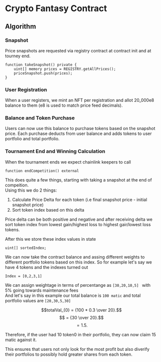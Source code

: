 # Crypto Fantasy Contract

## Algorithm

### Snapshot

Price snapshots are requested via registry contract at contract init and at tourney end.

```
function takeSnapshot() private {
    uint[] memory prices = REGISTRY.getAllPrices();
    priceSnapshot.push(prices);
}
```

### User Registration

When a user registers, we mint an NFT per registration and allot 20_000e8 balance to them (e8 is used to match price feed decimals).

### Balance and Token Purchase

Users can now use this balance to purchase tokens based on the snapshot price. Each purchase deducts from user balance and adds tokens to user portfolio and total portfolio.

### Tournament End and Winning Calculation

When the tournament ends we expect chainlink keepers to call

```
function endCompetition() external
```

This does quite a few things, starting with taking a snapshot at the end of compeition. <br>
Using this we do 2 things:

1. Calculate Price Delta for each token (i.e final snapshot price - initial snapshot price)
2. Sort token index based on this delta

Price delta can be both positive and negative and after receiving delta we sort token index from lowest gain/highest loss to highest gair/lowest loss tokens.

After this we store these index values in state

```
uint[] sortedIndex;
```

We can now take the contract balance and assing different weights to different portfolio tokens based on this index. So for example let's say we have 4 tokens and the indexes turned out

```
Index = [0,2,3,1]
```

We can assign weightage in terms of percentange as `[30,20,10,5] ` with 5% going towards maintenance fees <br>
And let's say in this example our total balance is `100 matic` and total portfolio values are `[20,30,5,30]`

$$totalVal_{0} = {100 * 0.3 \over 20}.$$
$$ = {30 \over 20}.$$
$$ = {1.5}.$$

Therefore, if the user had 10 token0 in their portfolio, they can now claim 15 matic against it.

This ensures that users not only look for the most profit but also diverify their portfolios to possibly hold greater shares from each token.

